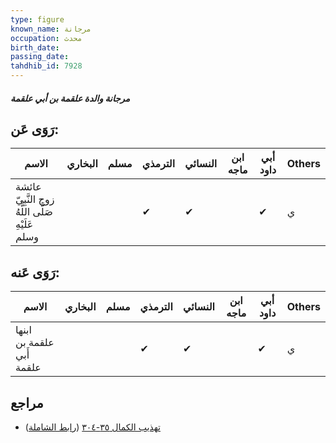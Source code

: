 ```yaml
---
type: figure
known_name: مرجانة
occupation: محدث
birth_date:
passing_date:
tahdhib_id: 7928
---
```

##### مرجانة والدة علقمة بن أبي علقمة

## رَوَى عَن:
| الاسم                                            | البخاري | مسلم | الترمذي | النسائي | ابن ماجه | أبي داود | Others |
| ------------------------------------------------ | ------- | ---- | ------- | ------- | -------- | -------- | ------ |
| عائشة زوج النَّبِيّ صَلَّى اللَّهُ عَلَيْهِ وسلم |         |      | ✔       | ✔       |          | ✔        | ي      |
## رَوَى عَنه:
| الاسم                     | البخاري | مسلم | الترمذي | النسائي | ابن ماجه | أبي داود | Others |
| ------------------------- | ------- | ---- | ------- | ------- | -------- | -------- | ------ |
| ابنها علقمة بن أَبي علقمة |         |      | ✔       | ✔       |          | ✔        | ي      |
## مراجع
- [تهذيب الكمال ٣٥-٣٠٤](obsidian://open?vault=Tahdhib-al-Kamal&file=Figures/٧٩٢٨-مرجانة%20والدة%20علقمة%20بن%20أبي%20علقمة) ([رابط الشاملة](https://shamela.ws/book/3722/18903))